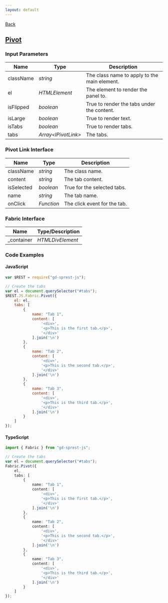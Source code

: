 ```yaml
---
layout: default
---
```

<div class="page-info" markdown="1">

[Back](/js/fabric)
## [Pivot](https://dev.office.com/fabric-js/Components/Pivot/Pivot.html)

</div>

### Input Parameters

| Name | Type | Description |
| --- | --- | --- |
| className | _string_ | The class name to apply to the main element. |
| el | _HTMLElement_ | The element to render the panel to. |
| isFlipped | _boolean_ | True to render the tabs under the content. |
| isLarge | _boolean_ | True to render text. |
| isTabs | _boolean_ | True to render tabs. |
| tabs | _Array&lt;IPivotLink&gt;_ | The tabs. |

### Pivot Link Interface

| Name | Type | Description |
| --- | --- | --- |
| className | _string_ | The class name. |
| content | _string_ | The tab content. |
| isSelected | _boolean_ | True for the selected tabs. |
| name | _string_ | The tab name. |
| onClick | _Function_ | The click event for the tab. |

### Fabric Interface

| Name | Type/Description |
| --- | --- |
| \_container | _HTMLDivElement_ |

### Code Examples
#### JavaScript
```js
var $REST = require("gd-sprest-js");

// Create the tabs
var el = document.querySelector("#tabs");
$REST.JS.Fabric.Pivot({
    el: el,
    tabs: [
        {
            name: "Tab 1",
            content: [
                '<div>',
                '<p>This is the first tab.</p>',
                '</div>'
            ].join('\n')
        },
        {
            name: "Tab 2",
            content: [
                '<div>',
                '<p>This is the second tab.</p>',
                '</div>'
            ].join('\n')
        },
        {
            name: "Tab 3",
            content: [
                '<div>',
                '<p>This is the third tab.</p>',
                '</div>'
            ].join('\n')
        }
    ]
});
```
#### TypeScript
```ts
import { Fabric } from "gd-sprest-js";

// Create the tabs
var el = document.querySelector("#tabs");
Fabric.Pivot({
    el,
    tabs: [
        {
            name: "Tab 1",
            content: [
                '<div>',
                '<p>This is the first tab.</p>',
                '</div>'
            ].join('\n')
        },
        {
            name: "Tab 2",
            content: [
                '<div>',
                '<p>This is the second tab.</p>',
                '</div>'
            ].join('\n')
        },
        {
            name: "Tab 3",
            content: [
                '<div>',
                '<p>This is the third tab.</p>',
                '</div>'
            ].join('\n')
        }
    ]
});
```